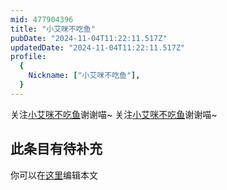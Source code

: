 ```yaml
---
mid: 477904396
title: "小艾咪不吃鱼"
pubDate: "2024-11-04T11:22:11.517Z"
updatedDate: "2024-11-04T11:22:11.517Z"
profile:
  {
    Nickname: ["小艾咪不吃鱼"],
  }
---
```


关注[小艾咪不吃鱼](https://space.bilibili.com/477904396)谢谢喵~ 关注[小艾咪不吃鱼](https://space.bilibili.com/477904396)谢谢喵~

## 此条目有待补充
你可以在[这里](https://github.com/Yuhanawa/VTuber.ICU-Content/edit/master/v/小艾咪不吃鱼/index.md)编辑本文
